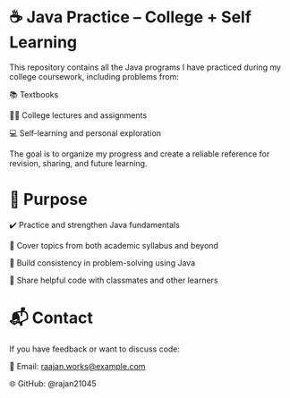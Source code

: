 # ☕ Java Practice – College + Self Learning

This repository contains all the Java programs I have practiced during my college coursework, including problems from:

📚 Textbooks

👨‍🏫 College lectures and assignments

💻 Self-learning and personal exploration

The goal is to organize my progress and create a reliable reference for revision, sharing, and future learning.

# 🧠 Purpose
✔️ Practice and strengthen Java fundamentals

📖 Cover topics from both academic syllabus and beyond

🚀 Build consistency in problem-solving using Java

🤝 Share helpful code with classmates and other learners

# 📬 Contact
If you have feedback or want to discuss code:

📧 Email: raajan.works@example.com

🌐 GitHub: @rajan21045
